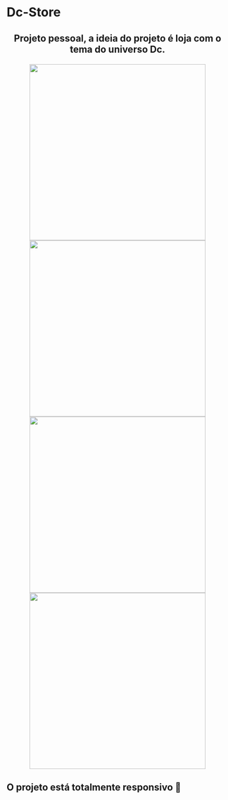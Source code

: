 # Dc-Store

## <p align="center">Projeto pessoal, a ideia do projeto é loja com o tema do universo Dc.</p>


<div align="center">
  <img src="https://user-images.githubusercontent.com/102191587/204867577-beb17d12-f471-4dc6-90bf-1ae024095e0b.png" width="400px" />
   <img src="https://user-images.githubusercontent.com/102191587/204867586-5d2c4467-0b6b-4967-a9c2-8a3206b12663.png"  width="400px"/>
     <img src="https://user-images.githubusercontent.com/102191587/204867590-da7836bb-d68a-4d5d-b2ed-343df9da0b3c.png" width="400px" />
   <img src="https://user-images.githubusercontent.com/102191587/204867591-dd6c4bcd-1e11-42a1-9860-81078dd19ea0.png"  width="400px"/>
</div>


## O projeto está totalmente responsivo 📱
